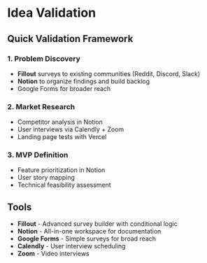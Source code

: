 # Idea Validation

## Quick Validation Framework

### 1. Problem Discovery
- **Fillout** surveys to existing communities (Reddit, Discord, Slack)
- **Notion** to organize findings and build backlog
- Google Forms for broader reach

### 2. Market Research
- Competitor analysis in Notion
- User interviews via Calendly + Zoom
- Landing page tests with Vercel

### 3. MVP Definition
- Feature prioritization in Notion
- User story mapping
- Technical feasibility assessment

## Tools
- **Fillout** - Advanced survey builder with conditional logic
- **Notion** - All-in-one workspace for documentation
- **Google Forms** - Simple surveys for broad reach
- **Calendly** - User interview scheduling
- **Zoom** - Video interviews
